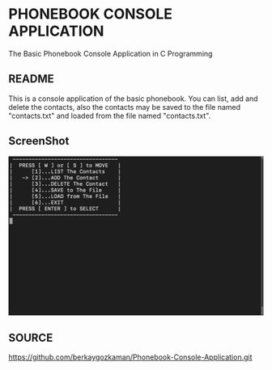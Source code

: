 # PHONEBOOK CONSOLE APPLICATION
The Basic Phonebook Console Application in C Programming

## README
This is a console application of the basic phonebook. You can list, add and delete the contacts, also the contacts may be saved to the file named "contacts.txt" and loaded from the file named "contacts.txt".

## ScreenShot
![screenshot](https://github.com/berkaygozkaman/Phonebook-Console-Application/raw/master/Screenshots/Screenshot_menu.png)

## SOURCE
https://github.com/berkaygozkaman/Phonebook-Console-Application.git

